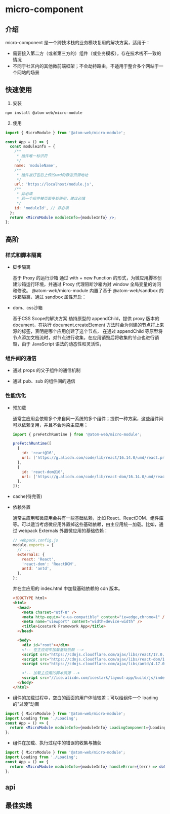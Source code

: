 # micro-component

## 介绍

micro-component 是一个跨技术栈的业务模块复用的解决方案，适用于：

- 需要接入第二方（或者第三方的）组件（或业务模板），存在技术栈不一致的情况
- 不同于社区内的其他微前端框架；不会劫持路由，不适用于整合多个网站于一个网站的场景

## 快速使用

1. 安装

```bash
npm install @atom-web/micro-module
```

2. 使用

```jsx
import { MicroModule } from '@atom-web/micro-module';

const App = () => {
  const moduleInfo = {
    /**
     * 组件唯一标识符
     */
    name: 'moduleName',
    /**
     * 组件被打包后上传的umd的静态资源地址
     */
    url: 'https://localhost/module.js',
    /**
     * 非必填
     * 若一个组件被页面多处使用，建议必填
     */
    id: 'moduleId', // 非必填
  };
  return <MicroModule moduleInfo={moduleInfo} />;
};
```

## 高阶

### 样式和脚本隔离

- 脚步隔离

  基于 Proxy 的运行沙箱
  通过 with + new Function 的形式，为微应用脚本创建沙箱运行环境，并通过 Proxy 代理阻断沙箱内对 window 全局变量的访问和修改。
  @atom-web/micro-module 内置了基于 @atom-web/sandbox 的沙箱隔离，通过 sandbox 属性开启：

- dom、css沙箱

  基于CSS Scope的解决方案
  劫持原型的 appendChild，提供 proxy 版本的 document，在执行 document.createElement 方法时会为创建的节点打上来源的标签，表明是哪个应用创建了这个节点， 在通过 appendChild 等原型将节点添加文档流时，对节点进行收集，在应用销毁后将收集的节点也进行销毁，由于 JavaScript 语法的动态性和灵活性，
  

### 组件间的通信

- 通过 props 的父子组件的通信机制

- 通过 pub、sub 的组件间的通信

### 性能优化

- 预加载

  通常主应用会依赖多个来自同一系统的多个组件；提供一种方案，这些组件间可以依赖复用，并且不会污染主应用；

  ```javascript
  import { preFetchRuntime } from '@atom-web/micro-module';

  preFetchRuntime([
    {
      id: 'react@16',
      url: ['https://g.alicdn.com/code/lib/react/16.14.0/umd/react.production.min.js'],
    },
    {
      id: 'react-dom@16',
      url: ['https://g.alicdn.com/code/lib/react-dom/16.14.0/umd/react-dom.production.min.js'],
    },
  ]);
  ```

- cache(待完善)

- 依赖外置

  通常主应用和微应用会共有一些基础依赖，比如 React、ReactDOM、组件库等。可以适当考虑微应用外置掉这些基础依赖，由主应用统一加载。比如，通过 webpack Externals 外置微应用的基础依赖：

  ```javascript
  // webpack.config.js
  module.exports = {
    // ...
    externals: {
      react: 'React',
      'react-dom': 'ReactDOM',
      antd: 'antd',
    },
  };
  ```

  并在主应用的 index.html 中加载基础依赖的 cdn 版本。

  ```html
  <!DOCTYPE html>
  <html>
    <head>
      <meta charset="utf-8" />
      <meta http-equiv="x-ua-compatible" content="ie=edge,chrome=1" />
      <meta name="viewport" content="width=device-width" />
      <title>icestark Framework App</title>
    </head>

    <body>
      <div id="root"></div>
      <!-- 在主应用中加载基础依赖 -->
      <script src="https://cdnjs.cloudflare.com/ajax/libs/react/17.0.0/cjs/react.production.min.js"></script>
      <script src="https://cdnjs.cloudflare.com/ajax/libs/react-dom/17.0.0/cjs/react-dom.production.min.js"></script>
      <script src="https://cdnjs.cloudflare.com/ajax/libs/antd/4.17.0-alpha.8/antd.min.js"></script>

      <!-- 加载主应用的脚本资源 -->
      <script src="//ice.alicdn.com/icestark/layout-app/build/js/index.js"></script>
    </body>
  </html>
  ```

- 组件的加载过程中，空白的画面的用户体验较差；可以给组件一个 loading 的"过渡"动画

```jsx
import { MicroModule } from '@atom-web/micro-module';
import Loading from './Loading';
const App = () => {
  return <MicroModule moduleInfo={moduleInfo} LoadingComponent={Loading} />;
};
```

- 组件在加载、执行过程中的错误的收集与捕获

```jsx
import { MicroModule } from '@atom-web/micro-module';
import Loading from './Loading';
const App = () => {
  return <MicroModule moduleInfo={moduleInfo} handleError={(err) => doSomeThing(err)} />;
};
```

## api

## 最佳实践

